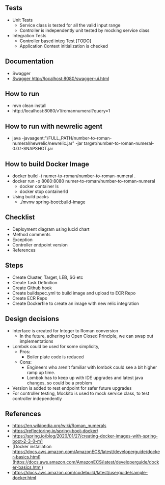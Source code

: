 ## Tests 
- Unit Tests
  - Service class is tested for all the  valid input range
  - Controller is independently unit tested by mocking service class 
- Integration Tests
  - Controller based integ Test [TODO]
  - Application Context initialization is checked

## Documentation
- Swagger 
- [Swagger http://localhost:8080/swagger-ui.html](http://localhost:8080/swagger-ui.html)

## How to run
- mvn clean install
- http://localhost:8080/v1/romannumeral?query=1

## How to run with newrelic agent
- java -javaagent:"/FULL_PATH/number-to-roman-numeral/newrelic/newrelic.jar"  -jar target/number-to-roman-numeral-0.0.1-SNAPSHOT.jar

## How to build Docker Image
- docker build -t numer-to-roman/number-to-roman-numeral .
- docker run -p 8080:8080 numer-to-roman/number-to-roman-numeral
  - docker container ls
  - docker stop containerId
- Using build packs
  - ./mvnw spring-boot:build-image

## Checklist
- Deployment diagram using lucid chart
- Method comments
- Exception
- Controller endpoint version
- References

## Steps
- Create Cluster, Target, LEB, SG etc
- Create Task Definition
- Create Github hook
- Create buildspec.yml to build image and upload to ECR Repo
- Create ECR Repo
- Create Dockerfile to create an image with new relic integration
  
## Design decisions
- Interface is created for Integer to Roman conversion
  - In the future, adhering to Open Closed Principle, we can swap out implementations
- Lombok could be used for some simplicity, 
  - Pros:
    - Boiler plate code is reduced
  - Cons:
    - Engineers who aren't familiar with lombok could see a bit higher ramp up time.
    - Lombok has to keep up with IDE upgrades and latest java changes, so could be a problem  
- Version is added to rest endpoint for safer future upgrades
- For controller testing, Mockito is used to mock service class, to test controller independently

## References
- https://en.wikipedia.org/wiki/Roman_numerals
- https://reflectoring.io/spring-boot-docker/
- https://spring.io/blog/2020/01/27/creating-docker-images-with-spring-boot-2-3-0-m1
- [Docker installation https://docs.aws.amazon.com/AmazonECS/latest/developerguide/docker-basics.html](https://docs.aws.amazon.com/AmazonECS/latest/developerguide/docker-basics.html)
- https://docs.aws.amazon.com/codebuild/latest/userguide/sample-docker.html
